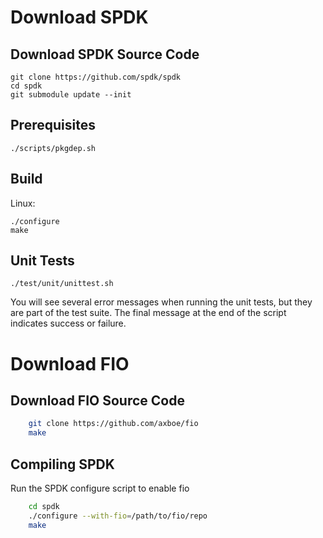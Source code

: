 # Download SPDK

## Download SPDK Source Code
~~~{.sh}
git clone https://github.com/spdk/spdk
cd spdk
git submodule update --init
~~~

## Prerequisites

~~~{.sh}
./scripts/pkgdep.sh
~~~

## Build

Linux:

~~~{.sh}
./configure
make
~~~

## Unit Tests

~~~{.sh}
./test/unit/unittest.sh
~~~

You will see several error messages when running the unit tests, but they are
part of the test suite. The final message at the end of the script indicates
success or failure.

# Download FIO

## Download FIO Source Code

```bash
    git clone https://github.com/axboe/fio
    make
```

## Compiling SPDK

Run the SPDK configure script to enable fio
```bash
    cd spdk
    ./configure --with-fio=/path/to/fio/repo
    make
```
